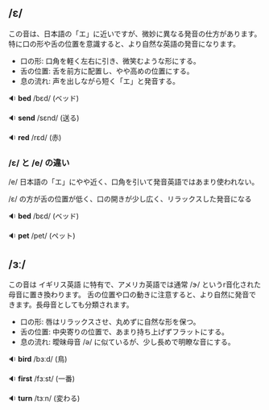 ## /ɛ/
この音は、日本語の「エ」に近いですが、微妙に異なる発音の仕方があります。 特に口の形や舌の位置を意識すると、より自然な英語の発音になります。

* 口の形: 口角を軽く左右に引き、微笑むような形にする。
* 舌の位置: 舌を前方に配置し、やや高めの位置にする。
* 息の流れ: 声を出しながら短く「エ」と発音する。

🔉 **bed** /bɛd/ (ベッド)

🔉 **send** /sɛnd/ (送る)

🔉 **red** /rɛd/ (赤)

### /ɛ/ と /e/ の違い
/e/ 日本語の「エ」にやや近く、口角を引いて発音英語ではあまり使われない。

/ɛ/ の方が舌の位置が低く、口の開きが少し広く、リラックスした発音になる

🔉 **bed** /bɛd/ (ベッド)

🔉 **pet** /pet/ (ペット) 

## /ɜː/
この音は イギリス英語 に特有で、アメリカ英語では通常 /ɝ/ というr音化された母音に置き換わります。 舌の位置や口の動きに注意すると、より自然に発音できます。長母音としても分類されます。

* 口の形: 唇はリラックスさせ、丸めずに自然な形を保つ。
* 舌の位置: 中央寄りの位置で、あまり持ち上げずフラットにする。
* 息の流れ: 曖昧母音 /ə/ に似ているが、少し長めで明瞭な音にする。

🔉 **bird** /bɜːd/ (鳥)

🔉 **first** /fɜːst/ (一番)

🔉 **turn** /tɜːn/ (変わる)


